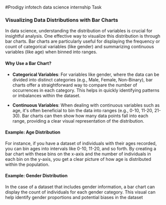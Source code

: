 #Prodigy infotech data science internship Task
 
 
 

 
 ### Visualizing Data Distributions with Bar Charts

In data science, understanding the distribution of variables is crucial for insightful analysis. One effective way to visualize this distribution is through bar charts. Bar charts are particularly useful for displaying the frequency or count of categorical variables (like gender) and summarizing continuous variables (like age) when binned into ranges.

#### **Why Use a Bar Chart?**

- **Categorical Variables**: For variables like gender, where the data can be divided into distinct categories (e.g., Male, Female, Non-Binary), bar charts offer a straightforward way to compare the number of occurrences in each category. This helps in quickly identifying patterns or imbalances within the dataset.
  
- **Continuous Variables**: When dealing with continuous variables such as age, it's often beneficial to bin the data into ranges (e.g., 0-10, 11-20, 21-30). Bar charts can then show how many data points fall into each range, providing a clear visual representation of the distribution.

#### **Example: Age Distribution**

For instance, if you have a dataset of individuals with their ages recorded, you can bin ages into intervals like 0-10, 11-20, and so forth. By creating a bar chart with these bins on the x-axis and the number of individuals in each bin on the y-axis, you get a clear picture of how age is distributed within the population.

#### **Example: Gender Distribution**

In the case of a dataset that includes gender information, a bar chart can display the count of individuals for each gender category. This visual can help identify gender proportions and potential biases in the dataset
